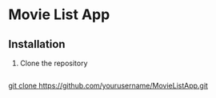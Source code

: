 # Movie List App

## Installation

1. Clone the repository
   ```bash
[   git clone https://github.com/yourusername/MovieListApp.git
](https://github.com/yogeshinde2021/MovieFix-Mob-App.git)
